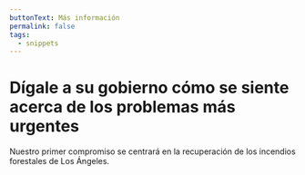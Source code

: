 ```yaml
---
buttonText: Más información
permalink: false
tags:
  - snippets
---
```

# Dígale a su gobierno cómo se siente acerca de los problemas más urgentes

Nuestro primer compromiso se centrará en la recuperación de los incendios forestales de Los Ángeles. 
